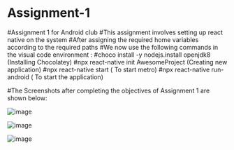 # Assignment-1
#Assignment 1 for Android club
#This assignment involves setting up react native on the system 
#After assigning the required home variables according to the required paths 
#We now use the following commands in the visual code environment :
#choco install -y nodejs.install openjdk8 (Installing Chocolatey)
#npx react-native init AwesomeProject (Creating new application)
#npx react-native start ( To start metro)
#npx react-native run-android ( To start the application)

#The Screenshots after completing the objectives of Assignment 1 are shown below:

![image](https://user-images.githubusercontent.com/84237347/123507698-6bf44900-d688-11eb-90d4-fa7743026cd7.png)

![image](https://user-images.githubusercontent.com/84237347/123507633-1d46af00-d688-11eb-874a-ded3148be484.png)

![image](https://user-images.githubusercontent.com/84237347/123507657-33ed0600-d688-11eb-91c2-72a1e4eb13cb.png)
